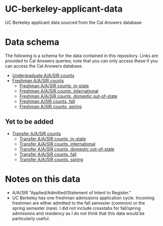 # UC-berkeley-applicant-data
UC Berkeley applicant data sourced from the Cal Answers database

# Data schema
The following is a schema for the data contained in this repository. Links are provided to Cal Answers queries; note that you can only access these if you can access the Cal Answers database. 

- [Undergraduate A/A/SIR counts](https://calanswers-bi.berkeley.edu:9503/analytics/saw.dll?Dashboard&PortalPath=%2Fshared%2FStudent%20Applicants%2F_portal%2FUndergraduate%20Applicants&Page=UG%20Applicant%20Counts&PageIdentifier=o9ttqb52kstr0gm3&BookmarkState=j7vgjuhplv6bre5qu8sbl1jobq&options=-)
- [Freshman A/A/SIR counts](https://calanswers-bi.berkeley.edu:9503/analytics/saw.dll?Dashboard&PortalPath=%2Fshared%2FStudent%20Applicants%2F_portal%2FUndergraduate%20Applicants&Page=UG%20Applicant%20Counts&PageIdentifier=o9ttqb52kstr0gm3&BookmarkState=6aeolfe9achf00u90vo93ed2l6&options=-)
  - [Freshman A/A/SIR counts, in-state](https://calanswers-bi.berkeley.edu:9503/analytics/saw.dll?Dashboard&PortalPath=%2Fshared%2FStudent%20Applicants%2F_portal%2FUndergraduate%20Applicants&Page=UG%20Applicant%20Counts&PageIdentifier=o9ttqb52kstr0gm3&BookmarkState=1h0ksgmpoplrhcsfppqagga5l2&options=-)
  - [Freshman A/A/SIR counts, international](https://calanswers-bi.berkeley.edu:9503/analytics/saw.dll?Dashboard&PortalPath=%2Fshared%2FStudent%20Applicants%2F_portal%2FUndergraduate%20Applicants&Page=UG%20Applicant%20Counts&PageIdentifier=o9ttqb52kstr0gm3&BookmarkState=me6ige5n01li3ts65nt8tkgbfu&options=-)
  - [Freshman A/A/SIR counts, domestic out-of-state](https://calanswers-bi.berkeley.edu:9503/analytics/saw.dll?Dashboard&PortalPath=%2Fshared%2FStudent%20Applicants%2F_portal%2FUndergraduate%20Applicants&Page=UG%20Applicant%20Counts&PageIdentifier=o9ttqb52kstr0gm3&BookmarkState=nd7vrfrtp4eb8sd707md401c3a&options=-)
  - [Freshman A/SIR counts, fall](https://calanswers-bi.berkeley.edu:9503/analytics/saw.dll?Dashboard&PortalPath=%2Fshared%2FStudent%20Applicants%2F_portal%2FUndergraduate%20Applicants&Page=UG%20Applicant%20Counts&PageIdentifier=o9ttqb52kstr0gm3&BookmarkState=9apf4r26fpk7757b9b60su9vj6&options=-)
  - [Freshman A/SIR counts, spring](https://calanswers-bi.berkeley.edu:9503/analytics/saw.dll?Dashboard&PortalPath=%2Fshared%2FStudent%20Applicants%2F_portal%2FUndergraduate%20Applicants&Page=UG%20Applicant%20Counts&PageIdentifier=o9ttqb52kstr0gm3&BookmarkState=mp98qgq6prhc5rni5c2msmidg2&options=-)

## Yet to be added
- [Transfer A/A/SIR counts]()
  - [Transfer A/A/SIR counts, in-state]()
  - [Transfer A/A/SIR counts, international]()
  - [Transfer A/A/SIR counts, domestic out-of-state]()
  - [Transfer A/A/SIR counts, fall]()
  - [Transfer A/A/SIR counts, spring]()
 
# Notes on this data
- A/A/SIR "Applied/Admitted/Statement of Intent to Register."
- UC Berkeley has one freshman admissions application cycle. Incoming freshmen are either admitted to the fall semester (common) or the spring semester (rare). I did not include crosstabs for fall/spring admissions and residency as I do not think that this data would be particularly useful. 
